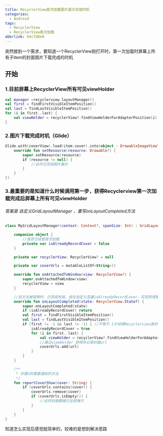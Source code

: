```yaml
---
title: RecyclerView首次加载图片展示完成时机
categories:
  - Android
tags:
  - RecyclerView
  - RecyclerView首次加载
abbrlink: 94cfd8e0
---
```

突然接到一个需求，要知道一个RecyclerView刚打开时，第一次加载时屏幕上所有子item的封面图片下载完成的时机



<!-- more -->

## 开始



### 1.目前屏幕上RecyclerView所有可见viewHolder

``` kotlin
val manager =recyclerview.layoutManager()
val first = findFirstVisibleItemPosition()
val last = findLastVisibleItemPosition()
for (i in first..last) {
    val viewHolder = recyclerView?.findViewHolderForAdapterPosition(i) 
}
```



### 2.图片下载完成时机（Glide）

``` kotlin
Glide.with(coverView).load(item.cover).into(object : DrawableImageViewTarget(coverView) {
    override fun setResource(resource: Drawable?) {
        super.setResource(resource)
        if (resource != null) {
            //此时已完成图片展示
        }
    }
})
```



### 3.最重要的是知道什么时候调用第一步，获得Recyclerview第一次加载完成后屏幕上所有可见viewHolder

###### 答案是 自定义GridLayoutManager ，重写onLayoutCompleted方法

``` kotlin
class MyGridLayoutManager(context: Context?, spanSize: Int) : GridLayoutManager(context, spanSize) {

    companion object {
        //是否已经是首次加载
        private var isAlreadyRecordCover = false
    }

    private var recyclerView: RecyclerView? = null

    private var coverUrls = mutableListOf<String>()

    override fun onAttachedToWindow(view: RecyclerView?) {
        super.onAttachedToWindow(view)
        recyclerView = view
    }

	//该方法被调用时，已完成布局，结合自定义变量isAlreadyRecordCover，实现获得第一次加载的数据
    override fun onLayoutCompleted(state: RecyclerView.State?) {
        super.onLayoutCompleted(state)
        if (isAlreadyRecordCover) return
        val first = findFirstVisibleItemPosition()
        val last = findLastVisibleItemPosition()
        if (first != -1 && last != -1) { //不等于-1才说明Recyclerview真的有数据
            isAlreadyRecordCover = true
            for (i in first..last) {
                val viewHolder = recyclerView?.findViewHolderForAdapterPosition(i)
                //通过viewHolder 获得并记录封面url
                coverUrls.add(url)
            }
        }
    }

    /**
     * 步骤2的需要通知的方法
     */
    fun reportCoverShow(cover: String) {
        if (coverUrls.contains(cover)) {
            coverUrls.remove(cover)
            if (coverUrls.isEmpty()) {
                //此时封面数据已全部展示
            }
        }
    }
}
```

知道怎么实现后感觉挺简单的，较难的是想到解决思路
